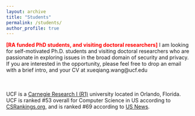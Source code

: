 ```yaml
---
layout: archive
title: "Students"
permalink: /students/
author_profile: true
---
```


<p> <b><font color="red">[RA funded PhD students, and visiting doctoral researchers]</font></b> I am looking for self-motivated Ph.D. students and visiting doctoral researchers who are passionate in exploring issues in the broad domain of security and privacy. If you are interested in the opportunity, please feel free to drop an email with a brief intro, and your CV at xueqiang.wang@ucf.edu

<br><br>UCF is a <a href="https://en.wikipedia.org/wiki/List_of_research_universities_in_the_United_States">Carnegie Research I (R1)</a> university located in Orlando, Florida. UCF is ranked #53 overall for Computer Science in US according to  <a href="http://csrankings.org/#/index?all">CSRankings.org</a>, and is ranked #69 according to <a href="https://www.usnews.com/best-graduate-schools/top-science-schools/computer-science-rankings">US News</a>.
</p>
